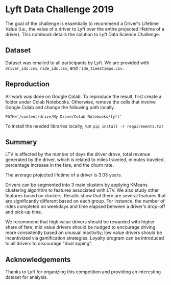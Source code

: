 # Lyft Data Challenge 2019
The goal of the challenge is essentially to recommend a Driver's Lifetime Value (i.e., the value of a driver to Lyft over the entire projected lifetime of a driver). This notebook details the solution to Lyft Data Science Challenge.

## Dataset
Dataset was emailed to all participants by Lyft. We are provided with `driver_ids.csv`, `ride_ids.csv`, and `ride_timestamps.csv`.

## Reproduction
All work was done on Google Colab. To reproduce the result, first create a folder under Colab Notebooks. Otherwise, remove the cells that involve Google Colab and change the following path locally.
```
PATH='/content/drive/My Drive/Colab Notebooks/lyft'
```
To install the needed libraries locally, run `pip install -r requirements.txt`

## Summary
LTV is affected by the number of days the driver drove, total revenue generated by the driver,
which is related to miles traveled, minutes traveled, percentage increase in the fare, and the churn rate.

The average projected lifetime of a driver is 3.03 years.

Drivers can be segmented into 3 main clusters by applying KMeans clustering algorithm to features
associated with LTV. We also study other features based on clusters. Results show that there are
several features that are significantly different based on each group. For instance, the number of
rides completed on weekdays and time elapsed between a driver's drop-off and pick-up time.

We recommend that high value drivers should be rewarded with higher share of fare; mid value
drivers should be nudged to encourage driving more consistently based on unusual inactivity; low
value drivers should be incentivized via gamification strategies. Loyalty program can be introduced to all drivers to discourage "dual apping".

## Acknowledgements
Thanks to Lyft for organizing this competition and providing an interesting dataset for analysis.
